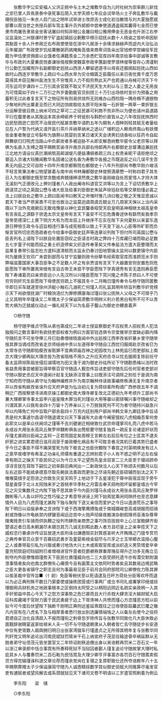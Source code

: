 <!-- { "loadSidebar": true } -->
　　张敷华字公实安福人父洪正统中与土木之难敷华自为儿时社树为崇率群儿斩伐之崇巳里人异焉景泰中录死事后荫入太学天顺七年应会试举场火士子奔乱敷华与戴珊倪岳独见一朱衣人启门出之明年试举进士改庶吉士成化初当散馆与刘大夏独愿就部曹以周当世之务授兵部车驾主事升员外郎郎中尝奉使道遇盗刼其囊得七金而巳使隶市肉屠告隶易金坐客诘屠曰何知非相公金屠曰相公雅用俸金无恶金也升浙江右参议监温处二州银课时景宁矿盗起镇廵议剿敷华榜示招抚从数十人晓谕之皆听命因斩其魁首十余人升参政迁右布政使使皆在浙中凡居浙十余傃求赫赫声而逆内大治弘治元年擢湖广布政使岁饥给粟散粥药病掩胔高值来商卑词告籴出官钱修学宫编役军民籍为甲伍使资佣直以业饿者任满籍羡金二万余悉贮官库四年南京给事中邵诚等言敷华与布政刘大夏秦民悦娄谦徐恪按察使魏富参政李蕙副使罗璟林俊等皆存心清谨制行公勤乞加擢用升右副都御史廵抚山西浙人攀留遮道寻以母丧还服阕起廵抚山西如故时山西连岁旱敷华上疏曰今山西水旱为灾仓粮匮乏臣履任以来日夜忧畏千度万思莫得其术窃见解州盐池生生不穷惟资人力不假煎熬此天产也若通以舟械可济天下今河东运司岁课四十二万引其余官既不取又不济民天生大利以与三晋之人委之无用良为可惜莫如于四十二万引之外岁委勤能官员别捞三十万引出场依时变价为预备之用蓄积无过此者复言天下之物征所有则易供敛所无则难办山西险阻一隅舟楫不通银物少聚地利所出粟麦豆而已大同边饷故取给太原平阳米每一石折银一两草一束折银五分运解至彼召商上纳米可四之草可二之征民甚可利商不赀非所以为便也请州县道路平衍在腹里者从其挽运本其余崎岖养于转徙别与斟酌价直皆从之八年改廵抚陜西时边民愁困迯亡田荒不治居民代赋甚苦敷华请酌五年为期有人佃种则轻其赋无者量给见在人户暂为代纳又请开盐引茶斤并纳草纳米之途以广储积边人赖焉终南山有妖僧张金峯者聚徒立号裂布为旗祭以孩婴刻言某日诸天天会诱男妇烧香啖以狂药令自起拜舞欲归归呪虎当路山中负薪炭者多被迫胁不从即支解恳树敷华密令父老宗等以拜佛为名直入生缚之既平赐敕奖谕寻升南京兵部右侍郎再升右都御史总督漕运兼廵抚江北地方请设仪真拦潮闸筑高邮湖堤凡便益漕纲者疏三四上权贵亲昵干请拒绝顷之督运入京诸大珰雅闻敷华名因诸公送名香为寿敷华各报之币既追反之曰几误平生吾素无内庭之交可自败十四年升南京都察院右都御史十八年升刑部尚书敷华刚介峻洁不轻言笑秉法奉公物望甚着与南中尚书林瀚都御史林俊祭酒章懋一时称四君子其冬召入为左都御史既至禁贪酷戒奔兢缙绅凛然畏之敷华虽刚峻自处而爱惜人才持大体无溪刻气正德改元上狎刘瑾者八人政出阉寺科道官艾洪等以为言上下诏切责敷华上疏请贷之顷之英国公懋与诸大臣及给事刘臣御史朱延声徐铨赵佑等交章劾瑾必寘之法上曰朕自处之敷华上疏曰臣闻书曰敕天之命惟时惟几诗曰敬之敬之天惟显思诚以君天下者当严恭寅畏不可怠也致治之监莫迥虞周虞氏兢业万几周家天保以上治内采薇以下治外克艰厥后无敢戏豫是以神化宜民馨香昭受天启皇明圣神相继太祖高皇帝有言丧乱之源繇于骄逸太宗文皇帝有言天下虽安不可忘危膺眷迓休有繇然矣我孝宗皇帝至德深仁上畏下悯方大有为而龙驭上升继序不忘实在陛下夫何夏秋以来宴乐逸游日狎憸壬政令与迢旨相违行事与成宪相乖以致上干天变下汹人心臣等所旷职而负惭言官所切忠而恳疏者也今给事中臣御史廷声等连章论列陛下但付所司英国公懋与臣丢列名上请陛下曰朕自处置臣窃叹之臣请言时政之弊四十万库藏巳竭而取必足数五七岁童子何能而招之勇士织造停矣又织造传奉革矣又传奉盐法方遣大臣整理而太监果复奏带引盐志杜方遣科道清核而太监永仍奏讨田地管操太监何以数更镇守内臣何为屡换王钦邓广未尝到部而与甘宁监鎗则政令纷拏韦经索取官库而准顾觅水手则弊端滋蔓国家大事百臣争之不足数人坏之有余贾谊有言天下大器置安则安置危则危臣愿陛下审所置焉宋绶有言自古帝王未尝不学臣愿陛下学真德秀有言无逸则寿臣愿陛下寿诸葛亮曰亲贤臣远小人先汉所以兴隆臣愿陛下究兴隆之术陈子昂曰人不可使穷穷则奸宄生臣愿陛下毋使民穷疏上不报其冬十二月晦日瑾传奉令与杨守随同罢敷华即日买车就道至徐州洪艇小触石几溺死亡何瑾入司礼监其明年矫旨列敷华奸党榜示天下尚欲借抚湖广时粮饷浥烂为罪修撰康海过瑾曰张公抚陜人父母之不可赎乎乃止又其明年卒瑾诛又二年赠太子少保谥简肃敷华明辨义利介若黑白有所不可不以贵势大祸为迁就威仪动止一循礼经天下以为名臣子鳌山为御史亦鲠直着声 

　　○杨守随 

　　杨守随字维贞守陈从弟也第成化二年进士授监察御史不应权贵人招权贵人犯法独按问之数言事时有欲挠吏部权者为例曰方面官铨选俱令京堂推举京堂缺必繇内降守随抗言不可坐夺俸三月巳劾奏僧继晓直闻中外出廵按江西李孜省奸暴乡里守随举按其罪当谪戍而孜省走京师结纳中贵以左道得幸守随自江西忧归服阕赴京孜省巳为太常寺丞守随即劾瘈孜省赃罪不宜典郊庙百神之祀因改为上林苑监巳而吏部拟上南京大理少卿再拟大理丞皆为孜省阻格不用久之升应天府丞寻以忧去服阕复除前任守备太监蒋琮陈祖坐侵后湖壖地为田又渔于湖为御史孙纮所论下守随勘悉绳以法时孜省益贵用事尝被密旨得举察百官守随适人觐忽传旨诘吏部守随先后任何官者吏部对守随以御史丞应天中道闻计起复无缺添注管事上曰既添注可调除之别任于是调为南宁知府而守随从弟守址为翰林编修并升为南京翰林侍读故事编修秩满无复升南京者并以孜省构故孜省诛升应天府尹是为弘治初元复为蒋琮辈所构谪广西参政五年不调稍迁广西按察使寻进南京操江都御史南大理寺卿复改北正德初九年考绩升工部尚书兼大理卿掌寺事太监李兴盗皇陵木罪当死刘瑾谷大用等屡以密牍嘱兴事守随峻却之兴谓其家人曰我有金四十万留十万养亲以三十万脱我死何不可为者守随持兴益急兴卒以内降免亡何中旨取户部余盐四十万充内廷别用户部尚书韩文率九卿廷诤中旨诘责是何大事遽尔昌语守随退谓文曰天下事诚有大此者今阉宦擅权八虎相煽吾辈何舍此耶文以是率众伏阙顷之瑾等不去刘徤谢迁相继致仕武宗命瑾掌司礼而八虎中若马永成谷大用张永高凤丘聚罗祥魏彬俱各出筦枢要守随复独具一疏反复论诸竖奸状而斥瑾尤甚疏曰臣闻之孟轲一正君而国定矣周穆王言赖左右前后有位之士匡其不逮夫奸邪之进实累君德日滋月润至于废政梗化祸且有不可胜言者况其机巳着其势巳盛者乎今日之事臣不得不痛哭誓死为陛下极言之也臣伏覩陛下春宫之时英明焕发有过人之禀早夜嗜学有希圣之功亲礼师儒有重道之志辨别君子小人有不惑之明不近左右佞幸有刚正之操天下臣民仰之以为今日太平之望而先皇龙驭宣二三大臣至于寝闼顾命谆谆言犹在耳陛下嗣位之初率繇旧典闲出一二新政快洽人心天下称颂夫何数月以后左右近臣不能祗承德意尽取先朝良法善政而更张之尽诬先朝近臣硕辅而刬汰之天下嗷嗷莫措手足怨咨之你致生灾变天鸣于上地动于下五星凌犯于霄中辰宿显现于旁午彗星直穿于北斗太阳蚀来岁之首桃李华季秋之月雷击奉天鸱吻雨坏留都皇墙古今罕见之灾交集数月之内陛下独不思其故乎今内臣刘瑾马永成谷大用张永高凤丘聚罗祥魏彬等八人各以奸险之性巧佞之才希意导谀诬上罔下始焉犹乘闲伺隙终也至恣意肆情外人目为八虎而瑾尤甚陛下独与聚陛下逐又亲信而爱护之今日以逸游荒乐之事导陛下明日以谄佞承奉之言谀陛下或于西海擎鹰搏兔或于南城蹑峻登高或胡服而招骑射或饰像以作龟蚨禁内锣皷音闻远迩宫中火炮声彻昼夜搬演杂剧假降师巫淆杂尊卑陵夷贱贵引车骑而供执鞭之役列市肆而亲商贾之事巧饰百技觊中上心兰室鲍肆齐街楚语近者日高未朝漏尽未寝岂其万几诚无刻暇此数人者方且叨皇上之亲幸揽天下之威权恣行暴虐诈传诏旨放逐大臣刑诛台諌邀阻实封箕惑圣听大开贿赂之门擅专赏罚之典传奉官员众至千百募招武勇岁及童婴紫绶金貂尽与爪牙之士玉带蟒衣滥授心腹之人或奏带盐引私为兴贩或奏讨地场大兴土木或索取官库或派织造义男贽壻爱卒幸童充牣禁庭叨珰貂附巳者增禄进官忤意者贬爵褫秩罪重厚赂反得升迁功多无贿立见削夺内外臣僚惟趋瑾势天下臣民仕畏瑾威向也二三大臣受顾托遗今亦有潜交默附漏泄事情者矣向也南北群僚矢心痛恨今且有画策主文依阿时势者矣且其数易边境武略之臣大更各省镇守之职志且何为事最易见臣于前月会同府部院司公卿僚佐力陈其罪以俟圣裁中官传旨■〈忄尉〉免臣等俯伏至以死请逮及日旰方荷处分臣等欢呼而退以为必正典刑殊不数日乃蒙委使或操练团营或行事两厂或佥书司礼或署掌印绶或综理御用兵财机务之地政事根本之区倒持太阿受之以柄阳远阴近名疏实亲政柄一入其手奸邪益中其心今天下之怨方深事势之危巳甚而且大行杀戮大肆贪淫大输财赋大启征科库藏竭于官财力匮于民武勇疲于边上下胥谗神人共愤而瑾心方恣瑾恶方稔以前拟今可今度后伏望陛下独断干刚明正典刑远鉴延熹既往之愆毋使臣蹈蕃武巳覆之辙凡内官有在八虎名下及与相厚善者悉行放出别选廉慎端恪之人以备左右使今之役将君德自正治化自清疏入不报而瑾衔之刺骨忽岁除传旨与张敷华同致仕凡大臣休致必面觐辞谢赐宴返家给禄米人夫一切不与守随退朝隶从入朝者皆亡去守随徒步长安道中仅有吏胥数人肩舆拥归明日出张家湾僦车行瑾遣贞之无所得其明年复与张敷华同列奸党又明年追论出河南民斌狱罚赎米千石上纳宣府子茂显往输途骨卒祸延群从无脱者弟守址侄茂元皆坐罢官又二年矫诏削秩追缴出身以来诰敕再罚米二百石又一年以浙江审录郎中恬佥事霓有所奏释死狱不当狱囚者鄞人瑾复追论守随故掌大理时私庇其乡人与覆奏罚米二百石勒为民恬霓及大理少卿亨评事富亦各罚百石守随鬻卖假贷方得完输瑾诛科道交章论荐而瑾余党尚在复寝之复原职致仕还所夺诰敕年八十五卒赐祭葬赠太子少保谥康简守随为人诚悫精综数学其似御史验赋大同推筭尽毫发官吏有逋赋者或望风解去或系颈就狱见天下诸司文卷不明请以三岁遣官照刷着为例云 

　　李东阳　　梁　储 

　　○李东阳 

